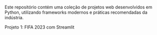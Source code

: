 Este repositório contém uma coleção de projetos web desenvolvidos em Python, utilizando frameworks modernos e práticas recomendadas da indústria.

Projeto 1: FIFA 2023 com Streamlit
